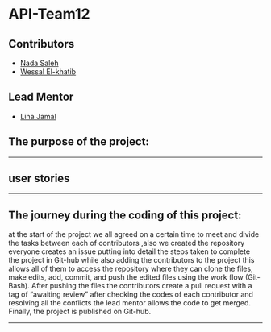 # API-Team12

## Contributors

- [Nada Saleh](https://github.com/NadaSaleh20)
- [Wessal El-khatib](https://github.com/WessalJawad95)

## Lead Mentor
- [Lina Jamal](https://github.com/lina-jamal)

## The purpose of the project:


<hr>

 ## user stories

 <hr>

## The journey during the coding of this project:
at the start of the project we all agreed on a certain time to meet and divide the tasks between each of contributors ,also we created the repository everyone creates an issue putting into detail the steps taken to complete the project in Git-hub while also adding the contributors to the project this allows all of them to access the repository where they can clone the files, make edits, add, commit, and push the edited files using the work flow (Git-Bash). After pushing the files the contributors create a pull request with a tag of “awaiting review” after checking the codes of each contributor and resolving all the conflicts the lead mentor allows the code to get merged. Finally, the project is published on Git-hub.

<hr>
